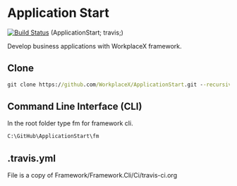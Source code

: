 # Application Start
[![Build Status](https://travis-ci.org/WorkplaceX/ApplicationStart.svg?branch=master)](https://travis-ci.org/WorkplaceX/ApplicationStart)
(ApplicationStart; travis;)

Develop business applications with WorkplaceX framework.

## Clone
```cmd
git clone https://github.com/WorkplaceX/ApplicationStart.git --recursive
```

## Command Line Interface (CLI)
In the root folder type fm for framework cli.

```cmd
C:\GitHub\ApplicationStart\fm
```

## .travis.yml
File is a copy of Framework/Framework.Cli/Ci/travis-ci.org
